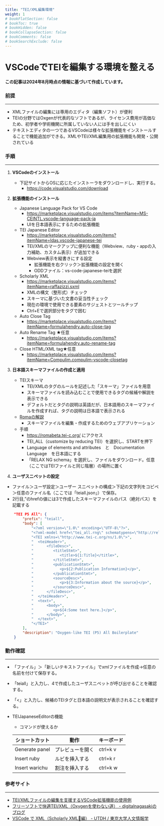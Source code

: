 ```yaml
---
title: "TEI/XML編集環境"
weight: 1
# bookFlatSection: false
# bookToc: true
# bookHidden: false
# bookCollapseSection: false
# bookComments: false
# bookSearchExclude: false
---
```

# VSCodeでTEIを編集する環境を整える

**この記事は2024年8月時点の情報に基づいて作成しています。**

### 前提

---

- XMLファイルの編集には専用のエディタ（編集ソフト）が便利
- TEIの分野ではOxgenが代表的なソフトであるが、ライセンス費用が高価なため、初学者や学術機関に所属していない人には手を出しにくい
- テキストエディタの一つであるVSCodeは様々な拡張機能をインストールすることで機能追加ができる。XMLやTEI/XML編集用の拡張機能も開発・公開されている


### 手順

---

1. **VSCodeのインストール**
    - 下記サイトからOSに応じたインストーラをダウンロードし、実行する。
        - https://code.visualstudio.com/download
    
2. **拡張機能のインストール**
    - Japanese Language Pack for VS Code
        - https://marketplace.visualstudio.com/items?itemName=MS-CEINTL.vscode-language-pack-ja
        - UIを日本語表示にするための拡張機能
    - TEI Japanese Editor
        - https://marketplace.visualstudio.com/items?itemName=ldas.vscode-japanese-tei
        - TEI/XMLのマークアップに便利な機能（Webview、ruby・appの入力補助、カスタム表示）が追加できる
        - Webview表示を縦書きにする設定
            - 拡張機能を右クリック＞拡張機能の設定を開く
            - ODDファイル：vs-code-japanese-teiを選択
    - Scholarly XML
        - https://marketplace.visualstudio.com/items?itemName=raffazizzi.sxml
        - XMLの構文（整形式）チェック
        - スキーマに基づいた文書の妥当性チェック
        - 現在の環境で使用できる要素のサジェストとツールチップ
        - Ctrl+Eで選択部分をタグで囲む
    - Auto Close Tag
        - https://marketplace.visualstudio.com/items?itemName=formulahendry.auto-close-tag
    - Auto Rename Tag ★任意
        - https://marketplace.visualstudio.com/items?itemName=formulahendry.auto-rename-tag 
    - Close HTML/XML tag★任意
        - https://marketplace.visualstudio.com/items?itemName=Compulim.compulim-vscode-closetag
        
3. **日本語スキーマファイルの作成と適用**
    - TEIスキーマ
        - TEI/XMLのタグのルールを記述した「スキーマ」ファイルを用意
        - スキーマファイルを読み込むことで使用できるタグの候補や解説を表示できる
        - デフォルトだとタグの説明は英語だが、日本語用のスキーマファイルを作成すれば、タグの説明は日本語で表示される
    - [Romaの解説](https://digitalnagasaki.hatenablog.com/entry/2017/08/26/095642)
        - スキーマファイルを編集・作成するためのウェブアプリケーション
    - 手順
        - https://romabeta.tei-c.org/ にアクセス
        - TEI_ALL（customize by reducing TEI）を選択し、STARTを押下
        - Language of elements and attributes　と　Documentation Language　を日本語にする
        - 「RELAX NG schema」を選択し、ファイルをダウンロード。任意（ここではTEIファイルと同じ階層）の場所に置く
        
4. **ユーザスニペットの設定**
- ファイル＞ユーザ設定＞ユーザー スニペットの構成＞下記の文字列をコピペ＞任意のファイル名（ここでは「teiall.json」）で保存。
- 2行目<?xml-model href="tei_all.rng" schematypens="http://relaxng.org/ns/structure/1.0" type="application/xml"?>,”のhrefの値には3で作成したスキーマファイルのパス（絶対パス）を記載する

```json
	"TEI P5 All": {
		"prefix": "teiall",
		"body": [
			"<?xml version=\"1.0\" encoding=\"UTF-8\"?>",
			"<?xml-model href=\"tei_all.rng\" schematypens=\"http://relaxng.org/ns/structure/1.0\" type=\"application/xml\"?>",
			"<TEI xmlns=\"http://www.tei-c.org/ns/1.0\">",
			"  <teiHeader>",
			"      <fileDesc>",
			"         <titleStmt>",
			"            <title>${1:Title}</title>",
			"         </titleStmt>",
			"         <publicationStmt>",
			"            <p>${2:Publication Information}</p>",
			"         </publicationStmt>",
			"         <sourceDesc>",
			"            <p>${3:Information about the source}</p>",
			"         </sourceDesc>",
			"      </fileDesc>",
			"  </teiHeader>",
			"  <text>",
			"      <body>",
			"         <p>${4:Some text here.}</p>",
			"      </body>",
			"  </text>",
			"</TEI>"
		],
		"description": "Oxygen-like TEI (P5) All Boilerplate"
	}
```

### 動作確認

---

- 「ファイル」＞「新しいテキストファイル」でxmlファイルを作成→任意の名前を付けて保存する。
- 「teiall」と入力し、4で作成したユーザスニペットが呼び出せることを確認する。
- 「<」と入力し、候補のTEIタグと日本語の説明文が表示されることを確認する。
- TEIJapaneseEditorの機能
    - コマンドが使えるか
 
    | ショートカット | 動作 | キーボード |
    | --- | --- | -- |
    | Generate panel | プレビューを開く | ctrl+k v |
    | Insert ruby | ルビを挿入する | ctrl+k r |
    | Insert warichu | 割注を挿入する | ctrl+k w |

### 参考サイト

---
- [TEI/XMLファイルの編集を支援するVSCode拡張機能の使用例](https://zenn.dev/nakamura196/articles/d2733cc49d1239)
- [フリーソフトで快適TEI/XML（Oxygenを使わない道） - digitalnagasakiのブログ](https://digitalnagasaki.hatenablog.com/entry/2020/02/14/031218)
- [VSCode で XML（Scholarly XML🚧編） - UTDH / 東京大学人文情報学](https://scrapbox.io/utdh/VSCode_で_XML（Scholarly_XML🚧編）)

